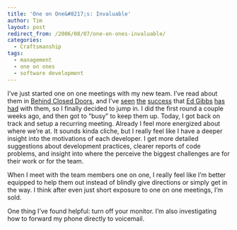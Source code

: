 ```yaml
---
title: 'One on One&#8217;s: Invaluable'
author: Tim
layout: post
redirect_from: /2006/08/07/one-on-ones-invaluable/
categories:
  - Craftsmanship
tags:
  - management
  - one on ones
  - software development
---
```

I&#8217;ve just started one on one meetings with my new team. I&#8217;ve read about them in [Behind Closed Doors][1], and I&#8217;ve [seen][2] [the][3] [success][4] that [Ed Gibbs][5] [has had][6] with them, so I finally decided to jump in. I did the first round a couple weeks ago, and then got to &#8220;busy&#8221; to keep them up. Today, I got back on track and setup a recurring meeting. Already I feel more energized about where we&#8217;re at. It sounds kinda cliche, but I really feel like I have a deeper insight into the motivations of each developer. I get more detailed suggestions about development practices, clearer reports of code problems, and insight into where the perceive the biggest challenges are for their work or for the team.

When I meet with the team members one on one, I really feel like I&#8217;m better equipped to help them out instead of blindly give directions or simply get in the way. I think after even just short exposure to one on one meetings, I&#8217;m sold.

One thing I&#8217;ve found helpful: turn off your monitor. I&#8217;m also investigating how to forward my phone directly to voicemail.

 [1]: http://pragmaticprogrammer.com/titles/rdbcd/index.html
 [2]: http://edgibbs.com/2006/02/06/one-on-ones/
 [3]: http://edgibbs.com/2006/02/15/nothing-to-talk-about-in-one-on-ones/
 [4]: http://edgibbs.com/2006/03/28/better-feedback-loops-with-one-on-ones/
 [5]: http://edgibbs.com/
 [6]: http://edgibbs.com/2006/06/15/deconstructing-manager-one-on-ones/
